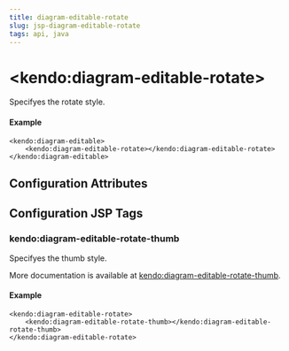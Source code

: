 ```yaml
---
title: diagram-editable-rotate
slug: jsp-diagram-editable-rotate
tags: api, java
---
```


# \<kendo:diagram-editable-rotate\>

Specifyes the rotate style.

#### Example
    <kendo:diagram-editable>
        <kendo:diagram-editable-rotate></kendo:diagram-editable-rotate>
    </kendo:diagram-editable>

## Configuration Attributes


##  Configuration JSP Tags

### kendo:diagram-editable-rotate-thumb

Specifyes the thumb style.

More documentation is available at [kendo:diagram-editable-rotate-thumb](/kendo-ui/api/wrappers/jsp/diagram/editable-rotate-thumb).

#### Example

    <kendo:diagram-editable-rotate>
        <kendo:diagram-editable-rotate-thumb></kendo:diagram-editable-rotate-thumb>
    </kendo:diagram-editable-rotate>


